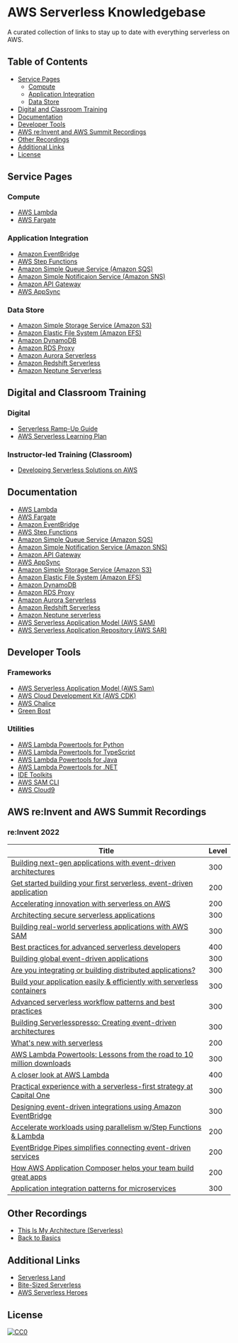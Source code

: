 # AWS Serverless Knowledgebase
A curated collection of links to stay up to date with everything serverless on AWS.

## Table of Contents
- [Service Pages](#service-pages)
  - [Compute](#compute)
  - [Application Integration](#application-integration)
  - [Data Store](#data-store)
- [Digital and Classroom Training](#digital-and-classroom-training)
- [Documentation](#documentation)
- [Developer Tools](#developer-tools)
- [AWS re:Invent and AWS Summit Recordings](#aws-reinvent-and-aws-summit-recordings)
- [Other Recordings](#other-recordings)
- [Additional Links](#additional-links)
- [License](#license)

## Service Pages
### Compute
- [AWS Lambda](https://aws.amazon.com/lambda/?c=ser&sec=srv)
- [AWS Fargate](https://aws.amazon.com/fargate/?c=ser&sec=srv)

### Application Integration
- [Amazon EventBridge](https://aws.amazon.com/eventbridge/?c=ser&sec=srv)
- [AWS Step Functions](https://aws.amazon.com/step-functions/?c=ser&sec=srv)
- [Amazon Simple Queue Service (Amazon SQS)](https://aws.amazon.com/sqs/?c=ser&sec=srv)
- [Amazon Simple Notificaion Service (Amazon SNS)](https://aws.amazon.com/sns/?c=ser&sec=srv)
- [Amazon API Gateway](https://aws.amazon.com/api-gateway/?c=ser&sec=srv)
- [AWS AppSync](https://aws.amazon.com/appsync/?c=ser&sec=srv)

###  Data Store
- [Amazon Simple Storage Service (Amazon S3)](https://aws.amazon.com/s3/?c=ser&sec=srv)
- [Amazon Elastic File System (Amazon EFS)](https://aws.amazon.com/efs/?c=ser&sec=srv)
- [Amazon DynamoDB](https://aws.amazon.com/dynamodb/?c=ser&sec=srv)
- [Amazon RDS Proxy](https://aws.amazon.com/rds/proxy/?c=ser&sec=srv)
- [Amazon Aurora Serverless](https://aws.amazon.com/rds/aurora/serverless/?c=ser&sec=srv)
- [Amazon Redshift Serverless](https://aws.amazon.com/redshift/redshift-serverless/)
- [Amazon Neptune Serverless](https://aws.amazon.com/neptune/serverless/)

## Digital and Classroom Training
### Digital
- [Serverless Ramp-Up Guide](https://d1.awsstatic.com/training-and-certification/ramp-up_guides/Ramp-Up_Guide_Serverless.pdf)
- [AWS Serverless Learning Plan](https://explore.skillbuilder.aws/learn/public/learning_plan/view/92/serverless-learning-plan?la=sec&sec=lp)

### Instructor-led Training (Classroom)
- [Developing Serverless Solutions on AWS](https://aws.amazon.com/training/classroom/developing-serverless-solutions-on-aws/?trk=ac88403c-f473-4368-b814-ed5310e42295&sc_channel=el)

## Documentation
- [AWS Lambda](https://docs.aws.amazon.com/lambda/)
- [AWS Fargate](https://docs.aws.amazon.com/AmazonECS/latest/developerguide/AWS_Fargate.html)
- [Amazon EventBridge](https://docs.aws.amazon.com/eventbridge)
- [AWS Step Functions](https://docs.aws.amazon.com/step-functions/)
- [Amazon Simple Queue Service (Amazon SQS)](https://docs.aws.amazon.com/sqs)
- [Amazon Simple Notification Service (Amazon SNS)](https://docs.aws.amazon.com/sns/)
- [Amazon API Gateway](https://docs.aws.amazon.com/apigateway)
- [AWS AppSync](https://docs.aws.amazon.com/appsync/)
- [Amazon Simple Storage Service (Amazon S3)](https://docs.aws.amazon.com/s3)
- [Amazon Elastic File System (Amazon EFS)](https://docs.aws.amazon.com/efs/)
- [Amazon DynamoDB](https://docs.aws.amazon.com/dynamodb)
- [Amazon RDS Proxy](https://docs.aws.amazon.com/AmazonRDS/latest/AuroraUserGuide/rds-proxy.html)
- [Amazon Aurora Serverless](https://docs.aws.amazon.com/AmazonRDS/latest/AuroraUserGuide/aurora-serverless-v2.html)
- [Amazon Redshift Serverless](https://docs.aws.amazon.com/redshift/latest/gsg/new-user-serverless.html)
- [Amazon Neptune serverless](https://docs.aws.amazon.com/neptune/latest/userguide/neptune-serverless.html)
- [AWS Serverless Application Model (AWS SAM)](https://docs.aws.amazon.com/serverless-application-model/?id=docs_gateway)
- [AWS Serverless Application Repository (AWS SAR)](https://docs.aws.amazon.com/serverlessrepo/)

## Developer Tools

### Frameworks
- [AWS Serverless Application Model (AWS Sam)](https://aws.amazon.com/serverless/sam/)
- [AWS Cloud Development Kit (AWS CDK)](https://aws.amazon.com/cdk/)
- [AWS Chalice](https://github.com/aws/chalice)
- [Green Bost](https://awslabs.github.io/green-boost/)

### Utilities
- [AWS Lambda Powertools for Python](https://github.com/awslabs/aws-lambda-powertools-python)
- [AWS Lambda Powertools for TypeScript ](https://github.com/awslabs/aws-lambda-powertools-typescript)
- [AWS Lambda Powertools for Java](https://github.com/awslabs/aws-lambda-powertools-java)
- [AWS Lambda Powertools for .NET](https://github.com/awslabs/aws-lambda-powertools-dotnet)
- [IDE Toolkits](https://aws.amazon.com/developer/tools/)
- [AWS SAM CLI](https://github.com/aws/aws-sam-cli)
- [AWS Cloud9](https://aws.amazon.com/cloud9/)

## AWS re:Invent and AWS Summit Recordings

### re:Invent 2022
| Title                                                                  | Level |
|------------------------------------------------------------------------|-------|
| [Building next-gen applications with event-driven architectures](https://youtu.be/SbL3a9YOW7s)         | 300   |
| [Get started building your first serverless, event-driven application](https://youtu.be/-WYBOuP1Y6E)   | 200   |
| [Accelerating innovation with serverless on AWS](https://youtu.be/7bY-YH70h8g)                         | 200   |
| [Architecting secure serverless applications](https://youtu.be/A8iHQjHv8nY)                            | 300   |
| [Building real-world serverless applications with AWS SAM](https://youtu.be/jZcS-XRt2Mo)               | 300   |
| [Best practices for advanced serverless developers](https://youtu.be/PiQ_eZFO2GU)                      | 400   |
| [Building global event-driven applications](https://youtu.be/NNTsOKuPlTQ)                              | 300   |
| [Are you integrating or building distributed applications?](https://youtu.be/Zrj7RD7G24Q)              | 300   |
| [Build your application easily & efficiently with serverless containers](https://youtu.be/MqPxzWqttJs) | 300   |
| [Advanced serverless workflow patterns and best practices](https://youtu.be/o6-7BAUWaqg)               | 300   |
| [Building Serverlesspresso: Creating event-driven architectures](https://youtu.be/qs0U0LdNkV0)         | 300   |
| [What's new with serverless](https://youtu.be/qHI8E92W9ZA)                                             | 200   |
| [AWS Lambda Powertools: Lessons from the road to 10 million downloads](https://youtu.be/dH2GP6Lydj8)   | 300   |
| [A closer look at AWS Lambda](https://youtu.be/0_jfH6qijVY)                                            | 400   |
| [Practical experience with a serverless-first strategy at Capital One](https://youtu.be/NZVNAEK6shc)   | 300   |
| [Designing event-driven integrations using Amazon EventBridge](https://youtu.be/W3Rh70jG-LM)           | 300   |
| [Accelerate workloads using parallelism w/Step Functions & Lambda](https://youtu.be/SG6_oy72hh4)       | 200   |
| [EventBridge Pipes simplifies connecting event-driven services](https://youtu.be/xXGXCOc3cBs)          | 200   |
| [How AWS Application Composer helps your team build great apps](https://youtu.be/txzU1Go9oxc)          | 200   |
| [Application integration patterns for microservices](https://youtu.be/GoBOivyE7PY)                     | 300   |

## Other Recordings
- [This Is My Architecture (Serverless)](https://aws.amazon.com/architecture/this-is-my-architecture/?tma.sort-by=item.additionalFields.airDate&tma.sort-order=desc&awsf.category=categories%23serverless&awsf.industry=*all&awsf.language=language%23english&awsf.show=*all&awsf.format=*all&awsf.use-case=*all)
- [Back to Basics](https://aws.amazon.com/architecture/back-to-basics/?tma.sort-by=item.additionalFields.airDate&tma.sort-order=desc&awsf.categories=categories%23serverless&awsf.architectural-pattern=*all)

## Additional Links
- [Serverless Land](https://serverlessland.com/)
- [Bite-Sized Serverless](https://bitesizedserverless.com/)
- [AWS Serverless Heroes](https://aws.amazon.com/developer/community/heroes/?community-heroes-all.sort-by=item.additionalFields.sortPosition&community-heroes-all.sort-order=asc&awsf.filter-hero-category=heroes%23serverless&awsf.filter-location=*all&awsf.filter-year=*all&awsf.filter-activity=*all)

## License
[![CC0](https://i.creativecommons.org/p/zero/1.0/88x31.png)](https://creativecommons.org/publicdomain/zero/1.0/)
